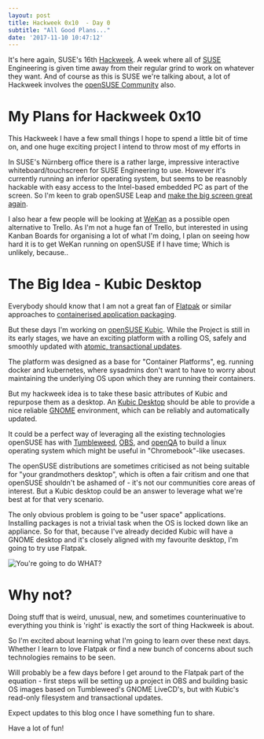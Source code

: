 ```yaml
---
layout: post
title: Hackweek 0x10  - Day 0
subtitle: "All Good Plans..."
date: '2017-11-10 10:47:12'
---
```

It's here again, SUSE's 16th [Hackweek](https://hackweek.suse.com). A week where all of [SUSE](https://www.suse.com) Engineering is given time away from their regular grind to work on whatever they want. And of course as this is SUSE we're talking about, a lot of Hackweek involves the [openSUSE Community](https://www.opensuse.org) also.

# My Plans for Hackweek 0x10

This Hackweek I have a few small things I hope to spend a little bit of time on, and one huge exciting project I intend to throw most of my efforts in

In SUSE's Nürnberg office there is a rather large, impressive interactive whiteboard/touchscreen for SUSE Engineering to use. However it's currently running an inferior operating system, but seems to be reasnobly hackable with easy access to the Intel-based embedded PC as part of the screen. So I'm keen to grab openSUSE Leap and [make the big screen great again](https://hackweek.suse.com/16/projects/make-the-flatscreen-great-again).

I also hear a few people will be looking at [WeKan](https://wekan.github.io/) as a possible open alternative to Trello. As I'm not a huge fan of Trello, but interested in using Kanban Boards for organising a lot of what I'm doing, I plan on seeing how hard it is to get WeKan running on openSUSE if I have time; Which is unlikely, because..

# The Big Idea - Kubic Desktop

Everybody should know that I am not a great fan of [Flatpak](https://www.youtube.com/watch?v=SPr--u4n8Xo) or similar approaches to [containerised application packaging](https://www.youtube.com/watch?v=mkXseJLxFkY).

But these days I'm working on [openSUSE Kubic](https://github.com/kubic-project/community). While the Project is still in its early stages, we have an exciting platform with a rolling OS, safely and smoothly updated with [atomic, transactional updates](https://www.youtube.com/watch?v=oUREPvOObTw).

The platform was designed as a base for "Container Platforms", eg. running docker and kubernetes, where sysadmins don't want to have to worry about maintaining the underlying OS upon which they are running their containers.

But my hackweek idea is to take these basic attributes of Kubic and repurpose them as a desktop. An [Kubic Desktop](https://hackweek.suse.com/16/projects/kubic-desktop-aka-sgt-peppers-read-only-hearts-club-band) should be able to provide a nice reliable [GNOME](https://www.gnome.org) environment, which can be reliably and automatically updated.

It could be a perfect way of leveraging all the existing technologies openSUSE has with [Tumbleweed](https://software.opensuse.org/distributions/tumbleweed), [OBS](https://www.openbuildservice.org), and [openQA](https://open.qa) to build a linux operating system which might be useful in "Chromebook"-like usecases.

The openSUSE distributions are sometimes criticised as not being suitable for "your grandmothers desktop", which is often a fair critism and one that openSUSE shouldn't be ashamed of - it's not our communities core areas of interest. But a Kubic desktop could be an answer to leverage what we're best at for that very scenario.

The only obvious problem is going to be "user space" applications. Installing packages is not a trivial task when the OS is locked down like an appliance. So for that, because I've already decided Kubic will have a GNOME desktop and it's closely aligned with my favourite desktop, I'm going to try use Flatpak.

![You're going to do WHAT?](http://gpforlife.com/wp-content/uploads/2016/11/Youre-Going-To-Do-What.jpg)

# Why not?

Doing stuff that is weird, unusual, new, and sometimes counterinuative to everything you think is 'right' is exactly the sort of thing Hackweek is about.

So I'm excited about learning what I'm going to learn over these next days. Whether I learn to love Flatpak or find a new bunch of concerns about such technologies remains to be seen.

Will probably be a few days before I get around to the Flatpak part of the equation - first steps will be setting up a project in OBS and building basic OS images based on Tumbleweed's GNOME LiveCD's, but with Kubic's read-only filesystem and transactional updates.

Expect updates to this blog once I have something fun to share.

Have a lot of fun!
